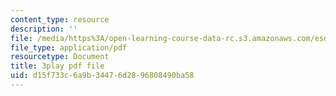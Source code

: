 ```yaml
---
content_type: resource
description: ''
file: /media/https%3A/open-learning-course-data-rc.s3.amazonaws.com/esd-290-special-topics-in-supply-chain-management-spring-2005/d15f733c6a9b34476d2896808490ba58_H7vyIn6WtOk.pdf
file_type: application/pdf
resourcetype: Document
title: 3play pdf file
uid: d15f733c-6a9b-3447-6d28-96808490ba58
---
```

